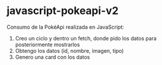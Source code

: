 # javascript-pokeapi-v2

Consumo de la PokéApi realizada en JavaScript:

1) Creo un ciclo y dentro un fetch, donde pido los datos para posteriormente mostrarlos
2) Obtengo los datos (id, nombre, imagen, tipo)
3) Genero una card con los datos
